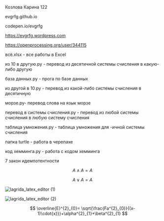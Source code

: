  Козлова Карина 122
 
 evgrfg.github.io
 
 codepen.io/evgrfg
 
 https://evgrfg.wordpress.com
 
 https://openprocessing.org/user/344115
 
 всё.xlsx - все работы в Excel
 
 из 10 в другую.py - перевод из десятичной системы счисления в какую-либо другую
 
 база данных.py - прога по базе данных
 
 из другой в 10.py - перевод из какой-либо системы счисления в десятичную
 
 морзе.py- перевод слова на язык морзе
 
 перевод в системы счисления.py - перевод из любой системы счисления в любую систему счисления
 
 таблица умножения.py - таблица умножения для -ичной системы счисления
 
 папка turtle - работа в черепахе
 
 код хемминга.py - работа с кодом хемминга
 
 7 закон идемпотентности
 
 $$ A\wedge A = A $$
 
 $$ A\vee  A = A $$
 
 ![lagrida_latex_editor (1)](https://user-images.githubusercontent.com/114381884/198813054-e6ad7b92-1e52-48a5-a767-ce85116f95de.png)
 
 ![lagrida_latex_editor (2)](https://user-images.githubusercontent.com/114381884/198813387-275b565c-ff39-4a90-94c8-ca8dac916079.png)

$$ \overline{E}^{2}_{0}= \sqrt{\frac{Fa^{2}_{0}}{(x-1)\cdot{x}}}+\alpha^{2}_{1}+\beta^{2}_{1} $$
